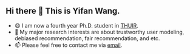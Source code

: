 ## Hi there 👋 This is Yifan Wang.

- 😄 I am now a fourth year Ph.D. student in [THUIR](http://www.thuir.cn/).
- 💬 My major research interests are about trustworthy user modeling, debiased recommendation, fair recommendation, and etc.
- 📫 Please feel free to contact me via [email](yf-wang21@mails.tsinghua.edu.cn).

<!--
**yfwang2021/yfwang2021** is a ✨ _special_ ✨ repository because its `README.md` (this file) appears on your GitHub profile.

Here are some ideas to get you started:

- 🔭 I’m currently working on ...
- 🌱 I’m currently learning ...
- 👯 I’m looking to collaborate on ...
- 🤔 I’m looking for help with ...
- 💬 Ask me about ...
- 📫 How to reach me: ...
- 😄 Pronouns: ...
- ⚡ Fun fact: ...
-->
